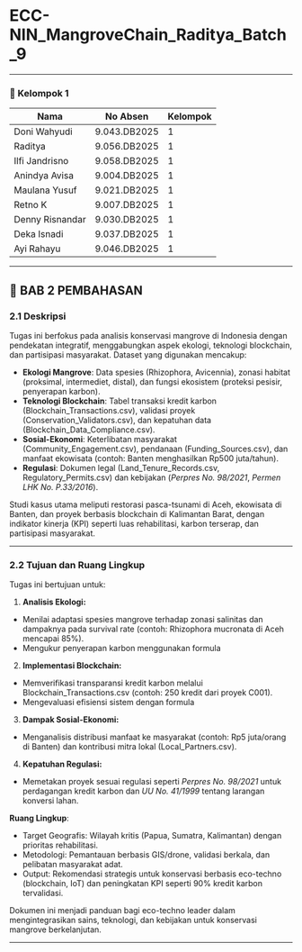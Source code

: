 # ECC-NIN_MangroveChain_Raditya_Batch_9

---
### 👥 Kelompok 1

| Nama             | No Absen      | Kelompok |
|------------------|---------------|----------|
| Doni Wahyudi     | 9.043.DB2025  | 1        |  
| Raditya          | 9.056.DB2025  | 1        |  
| Ilfi Jandrisno   | 9.058.DB2025  | 1        |  
| Anindya Avisa    | 9.004.DB2025  | 1        | 
| Maulana Yusuf    | 9.021.DB2025  | 1        |
| Retno K          | 9.007.DB2025  | 1        |  
| Denny Risnandar  | 9.030.DB2025  | 1        |
| Deka Isnadi      | 9.037.DB2025  | 1        |
| ⁠Ayi Rahayu       | 9.046.DB2025  | 1        | 

---
## 📜 BAB 2 PEMBAHASAN

### 2.1 Deskripsi
Tugas ini berfokus pada analisis konservasi mangrove di Indonesia dengan pendekatan integratif, menggabungkan aspek ekologi, teknologi blockchain, dan partisipasi masyarakat. Dataset yang digunakan mencakup:

  - **Ekologi Mangrove**: Data spesies (Rhizophora, Avicennia), zonasi habitat (proksimal, intermediet, distal), dan fungsi ekosistem (proteksi pesisir, penyerapan karbon).
  - **Teknologi Blockchain**: Tabel transaksi kredit karbon (Blockchain_Transactions.csv), validasi proyek (Conservation_Validators.csv), dan kepatuhan data (Blockchain_Data_Compliance.csv).
  - **Sosial-Ekonomi**: Keterlibatan masyarakat (Community_Engagement.csv), pendanaan (Funding_Sources.csv), dan manfaat ekowisata (contoh: Banten menghasilkan Rp500 juta/tahun).
  - **Regulasi**: Dokumen legal (Land_Tenure_Records.csv, Regulatory_Permits.csv) dan kebijakan (*Perpres No. 98/2021*, *Permen LHK No. P.33/2016*).

Studi kasus utama meliputi restorasi pasca-tsunami di Aceh, ekowisata di Banten, dan proyek berbasis blockchain di Kalimantan Barat, dengan indikator kinerja (KPI) seperti luas rehabilitasi, karbon terserap, dan partisipasi masyarakat.

---
### 2.2 Tujuan dan Ruang Lingkup
Tugas ini bertujuan untuk:

1. **Analisis Ekologi:**

  - Menilai adaptasi spesies mangrove terhadap zonasi salinitas dan dampaknya pada survival rate (contoh: Rhizophora mucronata di Aceh mencapai 85%).
  - Mengukur penyerapan karbon menggunakan formula 
​
2. **Implementasi Blockchain:**

  - Memverifikasi transparansi kredit karbon melalui Blockchain_Transactions.csv (contoh: 250 kredit dari proyek C001).
  - Mengevaluasi efisiensi sistem dengan formula 

3. **Dampak Sosial-Ekonomi:**
   
  - Menganalisis distribusi manfaat ke masyarakat (contoh: Rp5 juta/orang di Banten) dan kontribusi mitra lokal (Local_Partners.csv).

4. **Kepatuhan Regulasi:**
   
  - Memetakan proyek sesuai regulasi seperti *Perpres No. 98/2021* untuk perdagangan kredit karbon dan *UU No. 41/1999* tentang larangan konversi lahan.

**Ruang Lingkup**:

  - Target Geografis: Wilayah kritis (Papua, Sumatra, Kalimantan) dengan prioritas rehabilitasi.
  - Metodologi: Pemantauan berbasis GIS/drone, validasi berkala, dan pelibatan masyarakat adat.
  - Output: Rekomendasi strategis untuk konservasi berbasis eco-techno (blockchain, IoT) dan peningkatan KPI seperti 90% kredit karbon tervalidasi.

Dokumen ini menjadi panduan bagi eco-techno leader dalam mengintegrasikan sains, teknologi, dan kebijakan untuk konservasi mangrove berkelanjutan.

---

